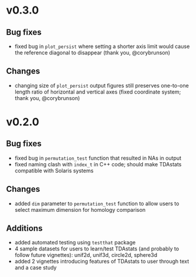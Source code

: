 # v0.3.0

## Bug fixes

* fixed bug in `plot_persist` where setting a shorter axis limit would cause the reference diagonal to disappear (thank you, @corybrunson)

## Changes

* changing size of `plot_persist` output figures still preserves one-to-one length ratio of horizontal and vertical axes (fixed coordinate system; thank you, @corybrunson)

# v0.2.0

## Bug fixes

* fixed bug in `permutation_test` function that resulted in NAs in output
* fixed naming clash with `index_t` in C++ code; should make TDAstats compatible with Solaris systems

## Changes

* added `dim` parameter to `permutation_test` function to allow users to select maximum dimension for homology comparison

## Additions

* added automated testing using `testthat` package
* 4 sample datasets for users to learn/test TDAstats (and probably to follow future vignettes): unif2d, unif3d, circle2d, sphere3d
* added 2 vignettes introducing features of TDAstats to user through text and a case study
